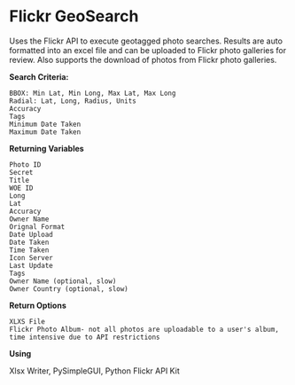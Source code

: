 # Flickr GeoSearch

Uses the Flickr API to execute geotagged photo searches. Results are auto formatted into an excel file and can be uploaded to Flickr photo galleries for review. Also supports the download of photos from Flickr photo galleries.

**Search Criteria:**

    BBOX: Min Lat, Min Long, Max Lat, Max Long
    Radial: Lat, Long, Radius, Units
    Accuracy
    Tags
    Minimum Date Taken
    Maximum Date Taken
    
**Returning Variables**

    Photo ID
    Secret
    Title
    WOE ID
    Long
    Lat
    Accuracy
    Owner Name
    Orignal Format
    Date Upload
    Date Taken
    Time Taken
    Icon Server
    Last Update
    Tags
    Owner Name (optional, slow)
    Owner Country (optional, slow)
  
**Return Options**
    
    XLXS File
    Flickr Photo Album- not all photos are uploadable to a user's album, time intensive due to API restrictions
  
**Using**

Xlsx Writer, 
PySimpleGUI, 
Python Flickr API Kit
